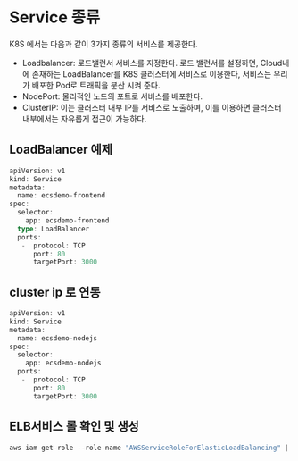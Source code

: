# Service 종류 

K8S 에서는 다음과 같이 3가지 종류의 서비스를 제공한다. 

- Loadbalancer: 로드밸런서 서비스를 지정한다. 로드 밸런서를 설정하면, Cloud내에 존재하는 LoadBalancer를 K8S 클러스터에 서비스로 이용한다, 서비스는 우리가 배포한 Pod로 트래픽을 분산 시켜 준다. 
- NodePort: 물리적인 노드의 포트로 서비스를 배포한다. 
- ClusterIP: 이는 클러스터 내부 IP를 서비스로 노출하며, 이를 이용하면 클러스터 내부에서는 자유롭게 접근이 가능하다. 

## LoadBalancer 예제

```go
apiVersion: v1
kind: Service
metadata:
  name: ecsdemo-frontend
spec:
  selector:
    app: ecsdemo-frontend
  type: LoadBalancer
  ports:
   -  protocol: TCP
      port: 80
      targetPort: 3000
```

## cluster ip 로 연동

```go
apiVersion: v1
kind: Service
metadata:
  name: ecsdemo-nodejs
spec:
  selector:
    app: ecsdemo-nodejs
  ports:
   -  protocol: TCP
      port: 80
      targetPort: 3000
```

##  ELB서비스 롤 확인 및 생성 

```go
aws iam get-role --role-name "AWSServiceRoleForElasticLoadBalancing" || aws iam create-service-linked-role --aws-service-name "elasticloadbalancing.amazonaws.com"
```
